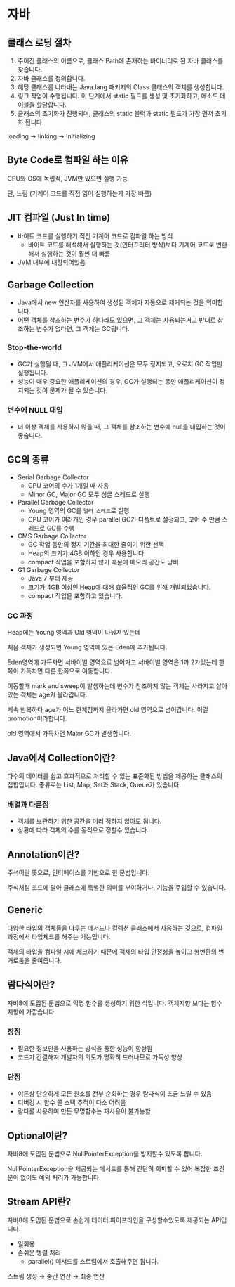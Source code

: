 # 자바

## 클래스 로딩 절차

1. 주어진 클래스의 이름으로, 클래스 Path에 존재하는 바이너리로 된 자바 클래스를 찾습니다.
2. 자바 클래스를 정의합니다.
3. 해당 클래스를 나타내는 Java.lang 패키지의 Class 클래스의 객체를 생성합니다.
4. 링크 작업이 수행됩니다. 이 단계에서 static 필드를 생성 및 초기화하고, 메소드 테이블을 할당합니다.
5. 클래스의 초기화가 진행되며, 클래스의 static 블럭과 static 필드가 가장 먼저 초기화 됩니다.

loading → linking → Initializing

## Byte Code로 컴파일 하는 이유

CPU와 OS에 독립적, JVM만 있으면 실행 가능

단, 느림 (기계어 코드를 직접 읽어 실행하는게 가장 빠름)

## JIT 컴파일 (Just In time)

- 바이트 코드를 실행하기 직전 기계어 코드로 컴파일 하는 방식
    - 바이트 코드를 해석해서 실행하는 것(인터프리터 방식)보다 기계어 코드로 변환해서 실행하는 것이 훨씬 더 빠름
- JVM 내부에 내장되어있음

## Garbage Collection

- Java에서 new 연산자를 사용하여 생성된 객체가 자동으로 제거되는 것을 의미합니다.
- 어떤 객체를 참조하는 변수가 하나라도 있으면, 그 객체는 사용되는거고 반대로 참조하는 변수가 없다면, 그 객체는 GC됩니다.

### Stop-the-world

- GC가 실행될 때, 그 JVM에서 애플리케이션은 모두 정지되고, 오로지 GC 작업만 실행됩니다.
- 성능이 매우 중요한 애플리케이션의 경우, GC가 실행되는 동안 애플리케이션이 정지되는 것이 문제가 될 수 있습니다.

### 변수에 NULL 대입

- 더 이상 객체를 사용하지 않을 때, 그 객체를 참조하는 변수에 null을 대입하는 것이 좋습니다.

## GC의 종류

- Serial Garbage Collector
    - CPU 코어의 수가 1개일 때 사용
    - Minor GC, Major GC 모두 싱글 스레드로 실행
- Parallel Garbage Collector
    - Young 영역의 GC를 `멀티 스레드`로 실행
    - CPU 코어가 여러개인 경우 parallel GC가 디폴트로 설정되고, 코어 수 만큼 스레드로 GC를 수행
- CMS Garbage Collector
    - GC 작업 동안의 정지 기간을 최대한 줄이기 위한 선택
    - Heap의 크기가 4GB 이하인 경우 사용합니다.
    - compact 작업을 포함하지 않기 때문에 메모리 공간도 낭비
- G1 Garbage Collector
    - Java 7 부터 제공
    - 크기가 4GB 이상인 Heap에 대해 효율적인 GC를 위해 개발되었습니다.
    - compact 작업을 포함하고 있습니다.

### GC 과정

Heap에는 Young 영역과 Old 영역이 나눠져 있는데

처음 객체가 생성되면 Young 영역에 있는 Eden에  추가됩니다.

Eden영역에 가득차면 서바이벌 영역으로 넘어가고 서바이벌 영역은 1과 2가있는데 한쪽이 가득차면 다른 한쪽으로 이동합니다.

이동할때 mark and sweep이 발생하는데 변수가 참조하지 않는 객체는 사라지고 살아있는 객체는 age가 올라갑니다.

계속 반복하다 age가 어느 한계점까지 올라가면 old 영역으로 넘어갑니다. 이걸 promotion이라합니다.

old 영역에서 가득차면 Major GC가 발생합니다.

## Java에서 Collection이란?

다수의 데이터를 쉽고 효과적으로 처리할 수 있는 표준화된 방법을 제공하는 클래스의 집합입니다.
종류로는 List, Map, Set과 Stack, Queue가 있습니다.

### 배열과 다른점

- 객체를 보관하기 위한 공간을 미리 정하지 않아도 됩니다.
- 상황에 따라 객체의 수를 동적으로 정할수 있습니다.

## Annotation이란?

주석이란 뜻으로, 인터페이스를 기반으로 한 문법입니다.

주석처럼 코드에 달아 클래스에 특별한 의미를 부여하거나, 기능을 주입할 수 있습니다.

## Generic

다양한 타입의 객체들을 다루는 메서드나 컬렉션 클래스에서 사용하는 것으로, 컴파일 과정에서 타입체크를 해주는 기능입니다.

객체의 타입을 컴파일 시에 체크하기 때문에 객체의 타입 안정성을 높이고 형변환의 번거로움을 줄여줍니다.

## 람다식이란?

자바8에 도입된 문법으로 익명 함수를 생성하기 위한 식입니다. 객체지향 보다는 함수 지향에 가깝습니다.

### 장점

- 필요한 정보만을 사용하는 방식을 통한 성능이 향상됨
- 코드가 간결해져 개발자의 의도가 명확히 드러나므로 가독성 향상

### 단점

- 이론상 단순하게 모든 원소를 전부 순회하는 경우 람다식이 조금 느릴 수 있음
- 디버깅 시 함수 콜 스택 추적이 다소 어려움
- 람다를 사용하여 만든 무명함수는 재사용이 불가능함

## Optional이란?

자바8에 도입된 문법으로 NullPointerException을 방지할수 있도록 합니다.

NullPointerException을 제공되는 메서드를 통해 간단히 회피할 수 있어 복잡한 조건문이 없어도 예외 처리가 가능합니다.

## Stream API란?

자바8에 도입된 문법으로 손쉽게 데이터 파이프라인을 구성할수있도록 제공되는 API입니다.

- 일회용
- 손쉬운 병렬 처리
    - parallel() 메서드를 스트림에서 호출해주면 됩니다.

스트림 생성 → 중간 연산 → 최종 연산